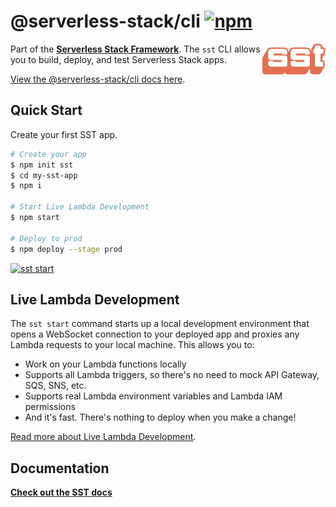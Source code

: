 # @serverless-stack/cli [![npm](https://img.shields.io/npm/v/@serverless-stack/cli.svg?style=flat-square)](https://www.npmjs.com/package/@serverless-stack/cli)

<img alt="Logo" align="right" src="https://raw.githubusercontent.com/serverless-stack/identity/main/sst.svg" width="20%" />

Part of the **[Serverless Stack Framework](https://github.com/serverless-stack/serverless-stack)**. The `sst` CLI allows you to build, deploy, and test Serverless Stack apps.

[View the @serverless-stack/cli docs here](https://docs.serverless-stack.com/packages/cli).

## Quick Start

Create your first SST app.

```bash
# Create your app
$ npm init sst
$ cd my-sst-app
$ npm i

# Start Live Lambda Development
$ npm start

# Deploy to prod
$ npm deploy --stage prod
```

[![sst start](https://d1ne2nltv07ycv.cloudfront.net/SST/sst-start-demo/sst-start-demo-2.gif)](https://d1ne2nltv07ycv.cloudfront.net/SST/sst-start-demo/sst-start-demo-2.mp4)

## Live Lambda Development

The `sst start` command starts up a local development environment that opens a WebSocket connection to your deployed app and proxies any Lambda requests to your local machine. This allows you to:

- Work on your Lambda functions locally
- Supports all Lambda triggers, so there's no need to mock API Gateway, SQS, SNS, etc.
- Supports real Lambda environment variables and Lambda IAM permissions
- And it's fast. There's nothing to deploy when you make a change!

[Read more about Live Lambda Development](https://docs.serverless-stack.com/live-lambda-development).

## Documentation

[**Check out the SST docs**](https://docs.serverless-stack.com)
